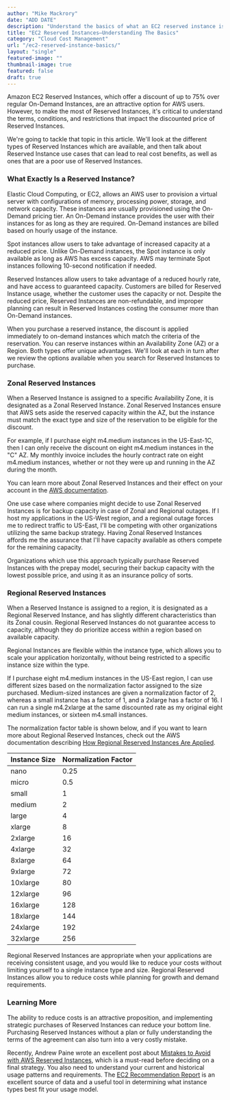 ```yaml
---
author: "Mike Mackrory"
date: "ADD DATE"
description: "Understand the basics of what an EC2 reserved instance is, and the types available. Learn Reserved Instance use cases that can lead to real cost benefits, as well as ones that are a poor use of Reserved Instances."
title: "EC2 Reserved Instances—Understanding The Basics"
category: "Cloud Cost Management"
url: "/ec2-reserved-instance-basics/"
layout: "single"
featured-image: ""
thumbnail-image: true
featured: false
draft: true
---
```


Amazon EC2 Reserved Instances, which offer a discount of up to 75% over regular On-Demand Instances, are an attractive option for AWS users. However, to make the most of Reserved Instances, it's critical to understand the terms, conditions, and restrictions that impact the discounted price of Reserved Instances.

We're going to tackle that topic in this article. We'll look at the different types of Reserved Instances which are available, and then talk about Reserved Instance use cases that can lead to real cost benefits, as well as ones that are a poor use of Reserved Instances.

### What Exactly Is a Reserved Instance?

Elastic Cloud Computing, or EC2, allows an AWS user to provision a virtual server with configurations of memory, processing power, storage, and network capacity. These instances are usually provisioned using the On-Demand pricing tier. An On-Demand instance provides the user with their instances for as long as they are required. On-Demand instances are billed based on hourly usage of the instance.

Spot instances allow users to take advantage of increased capacity at a reduced price. Unlike On-Demand instances, the Spot instance is only available as long as AWS has excess capacity. AWS may terminate Spot instances following 10-second notification if needed.

Reserved Instances allow users to take advantage of a reduced hourly rate, and have access to guaranteed capacity. Customers are billed for Reserved Instance usage, whether the customer uses the capacity or not. Despite the reduced price, Reserved Instances are non-refundable, and improper planning can result in Reserved Instances costing the consumer more than On-Demand instances.

When you purchase a reserved instance, the discount is applied immediately to on-demand instances which match the criteria of the reservation. You can reserve instances within an Availability Zone (AZ) or a Region. Both types offer unique advantages. We'll look at each in turn after we review the options available when you search for Reserved Instances to purchase.

### Zonal Reserved Instances

When a Reserved Instance is assigned to a specific Availability Zone, it is designated as a Zonal Reserved Instance. Zonal Reserved Instances ensure that AWS sets aside the reserved capacity within the AZ, but the instance must match the exact type and size of the reservation to be eligible for the discount.

For example, if I purchase eight m4.medium instances in the US-East-1C, then I can only receive the discount on eight m4.medium instances in the "C" AZ. My monthly invoice includes the hourly contract rate on eight m4.medium instances, whether or not they were up and running in the AZ during the month.

You can learn more about Zonal Reserved Instances and their effect on your account in the [AWS documentation](https://docs.aws.amazon.com/AWSEC2/latest/UserGuide/apply_ri.html#apply-zonal-ri).

One use case where companies might decide to use Zonal Reserved Instances is for backup capacity in case of Zonal and Regional outages. If I host my applications in the US-West region, and a regional outage forces me to redirect traffic to US-East, I'll be competing with other organizations utilizing the same backup strategy. Having Zonal Reserved Instances affords me the assurance that I'll have capacity available as others compete for the remaining capacity.

Organizations which use this approach typically purchase Reserved Instances with the prepay model, securing their backup capacity with the lowest possible price, and using it as an insurance policy of sorts.

### Regional Reserved Instances

When a Reserved Instance is assigned to a region, it is designated as a Regional Reserved Instance, and has slightly different characteristics than its Zonal cousin. Regional Reserved Instances do not guarantee access to capacity, although they do prioritize access within a region based on available capacity.

Regional Instances are flexible within the instance type, which allows you to scale your application horizontally, without being restricted to a specific instance size within the type.

If I purchase eight m4.medium instances in the US-East region, I can use different sizes based on the normalization factor assigned to the size purchased. Medium-sized instances are given a normalization factor of 2, whereas a small instance has a factor of 1, and a 2xlarge has a factor of 16. I can run a single m4.2xlarge at the same discounted rate as my original eight medium instances, or sixteen m4.small instances.

The normalization factor table is shown below, and if you want to learn more about Regional Reserved Instances, check out the AWS documentation describing [How Regional Reserved Instances Are Applied](https://docs.aws.amazon.com/AWSEC2/latest/UserGuide/apply_ri.html#apply-regional-ri).

<script>$(document).ready(function () {
  $(".post-content table").addClass("table").addClass("table-striped");
});</script>

Instance Size | Normalization Factor
--------------|---------------------
nano  | 0.25
micro  | 0.5
small  |  1
medium  | 2
large  | 4
xlarge  |  8
2xlarge  | 16
4xlarge  | 32
8xlarge  | 64
9xlarge  | 72
10xlarge  | 80
12xlarge  | 96
16xlarge  | 128
18xlarge  | 144
24xlarge  | 192  
32xlarge  | 256

Regional Reserved Instances are appropriate when your applications are receiving consistent usage, and you would like to reduce your costs without limiting yourself to a single instance type and size. Regional Reserved Instances allow you to reduce costs while planning for growth and demand requirements.

### Learning More

The ability to reduce costs is an attractive proposition, and implementing strategic purchases of Reserved Instances can reduce your bottom line. Purchasing Reserved Instances without a plan or fully understanding the terms of the agreement can also turn into a very costly mistake.

Recently, Andrew Paine wrote an excellent post about [Mistakes to Avoid with AWS Reserved Instances](/aws-reserved-instances-mistake/), which is a must-read before deciding on a final strategy. You also need to understand your current and historical usage patterns and requirements. The [EC2 Recommendation Report](https://docs.metricly.com/reports/reports-ec2-recommendations/) is an excellent source of data and a useful tool in determining what instance types best fit your usage model.
